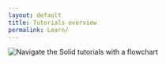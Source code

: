 ```yaml
---
layout: default
title: Tutorials overview
permalink: Learn/
---
```


![Navigate the Solid tutorials with a flowchart]({{site.baseurl}}/assets/img/tutorials/tutorials_flowchart.svg)
